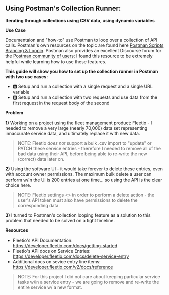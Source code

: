 ## Using Postman's Collection Runner:
**Iterating through collections using CSV data, using dynamic variables**

**Use Case**

Documentaion and "how-to" use Postman to loop over a collection of API calls.  Postman's own resources on the topic are found here [Postman Scripts Brancing & Loopin](https://learning.postman.com/docs/postman/scripts/branching-and-looping/).  Postman also provides an excellent Discourse forum for the [Postman community of users](https://community.postman.com/); I found this resource to be extremely helpful while learning how to use these features. 

**This guide will show you how to set up the collection runner in Postman with two use cases:** 
 - 🅰️ Setup and run a collection with a single request and a single URL variable
 - 🅱️ Setup and run a collection with two requests and use data from the first request in the request body of the second

**Problem**

**1)** Working on a project using the fleet management product: Fleetio - I needed to remove a very large (nearly 70,000) data set representing innaccurate service data, and ultimately replace it with new data.

> NOTE: Fleetio *does not* support a bulk .csv import to "update" or PATCH these service entries - therefore I needed to remove all of the bad data using their API, before being able to re-write the new (correct) data later on.

**2)** Using the software UI - it would take forever to delete these entries, even with account owner permissions.  The maximum bulk delete a user can perform w/in the UI is 200 entries at one time... so using the API is the clear choice here.

> NOTE: Fleetio settings <> in order to perform a delete action - the user's API token must also have permissions to delete the corresponding data. 

**3)** I turned to Postman's collection looping feature as a solution to this problem that needed to be solved on a tight timeline. 

**Resources**

 - Fleetio's API Documentation: https://developer.fleetio.com/docs/getting-started
 - Fleetio's API docs on Service Entries: https://developer.fleetio.com/docs/delete-service-entry
 - Additional docs on sevice entry line items: https://developer.fleetio.com/v2/docs/reference
 
 > NOTE: For this project I did not care about keeping particular service tasks w/in a service entry - we are going to remove and re-write the entire service w/ a new format.
